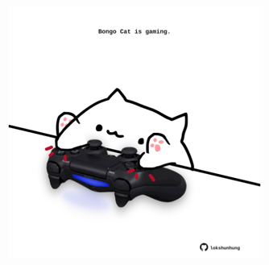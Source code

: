 <!-- built at 10/08/2024, 02:15:05 UTC -->
<p align="center">
  <img width="500" height="500" src="./ReadmeImage.svg">
</p>
